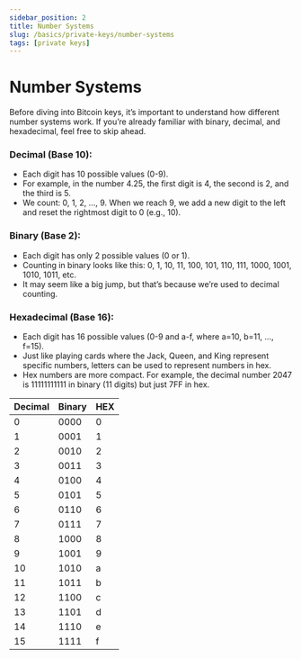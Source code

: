 ```yaml
---
sidebar_position: 2
title: Number Systems
slug: /basics/private-keys/number-systems
tags: [private keys]
---
```


# Number Systems

Before diving into Bitcoin keys, it’s important to understand how different number systems work. If you’re already familiar with binary, decimal, and hexadecimal, feel free to skip ahead.

### Decimal (Base 10):

- Each digit has 10 possible values (0-9).
- For example, in the number 4.25, the first digit is 4, the second is 2, and the third is 5.
- We count: 0, 1, 2, ..., 9. When we reach 9, we add a new digit to the left and reset the rightmost digit to 0 (e.g., 10).

### Binary (Base 2):

- Each digit has only 2 possible values (0 or 1).
- Counting in binary looks like this: 0, 1, 10, 11, 100, 101, 110, 111, 1000, 1001, 1010, 1011, etc.
- It may seem like a big jump, but that’s because we’re used to decimal counting.

### Hexadecimal (Base 16):

- Each digit has 16 possible values (0-9 and a-f, where a=10, b=11, ..., f=15).
- Just like playing cards where the Jack, Queen, and King represent specific numbers, letters can be used to represent numbers in hex.
- Hex numbers are more compact. For example, the decimal number 2047 is 11111111111 in binary (11 digits) but just 7FF in hex.


<div class="fixed-width-table">

|Decimal|Binary|HEX|
|-|-|-|
|0|0000|0|
|1|0001|1|
|2|0010|2|
|3|0011|3|
|4|0100|4|
|5|0101|5|
|6|0110|6|
|7|0111|7|
|8|1000|8|
|9|1001|9|
|10|1010|a|
|11|1011|b|
|12|1100|c|
|13|1101|d|
|14|1110|e|
|15|1111|f|

</div>